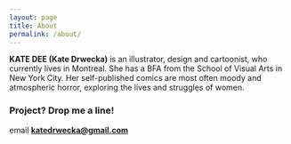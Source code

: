 ```yaml
---
layout: page
title: About
permalink: /about/
---
```


**KATE DEE (Kate Drwecka)** is an illustrator, design and cartoonist, who currently lives in Montreal. She has a BFA from the School of Visual Arts in New York City. Her self-published comics are most often moody and atmospheric horror, exploring the lives and struggles of women.


### Project? Drop me a line!
email **[katedrwecka@gmail.com](mailto:katedrwecka@gmail.com)** 